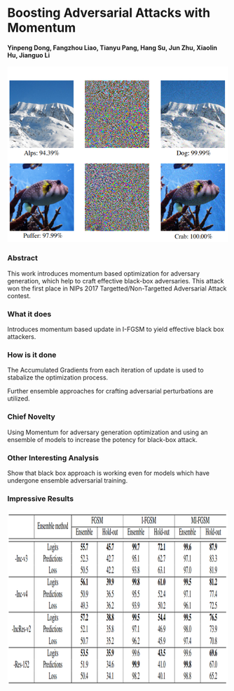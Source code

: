 # Boosting Adversarial Attacks with Momentum

#### Yinpeng Dong, Fangzhou Liao, Tianyu Pang, Hang Su, Jun Zhu, Xiaolin Hu, Jianguo Li

<p align="center">
  <img src="img/mifgsm.png" height="400" title="MI-FGSM">
</p>

### Abstract

This work introduces momentum based optimization for adversary generation, which help to craft effective black-box adversaries. This attack won the first place in NIPs 2017 Targetted/Non-Targetted Adversarial Attack contest.

### What it does

Introduces momentum based update in I-FGSM to yield effective black box attackers.

### How is it done

The Accumulated Gradients from each iteration of update is used to stabalize the optimization process. 

Further ensemble approaches for crafting adversarial perturbations are utilized.

### Chief Novelty

Using Momentum for adversary generation optimization and using an ensemble of models to increase the potency for black-box attack.

### Other Interesting Analysis

Show that black box approach is working even for models which have undergone ensemble adversarial training.


### Impressive Results


<p align="center">
  <img src="img/mifgsm_table.png" height="400" title="MIFGSM Table">
</p>

